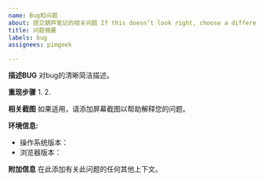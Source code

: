 ```yaml
---
name: Bug和问题
about: 提交葫芦笔记的相关问题 If this doesn’t look right, choose a different type.
title: 问题摘要
labels: bug
assignees: pimgeek

---
```


**描述BUG**
对bug的清晰简洁描述。

**重现步骤**
1.
2.

**相关截图**
如果适用，请添加屏幕截图以帮助解释您的问题。

**环境信息:**
 - 操作系统版本：
 - 浏览器版本：


**附加信息**
在此添加有关此问题的任何其他上下文。
